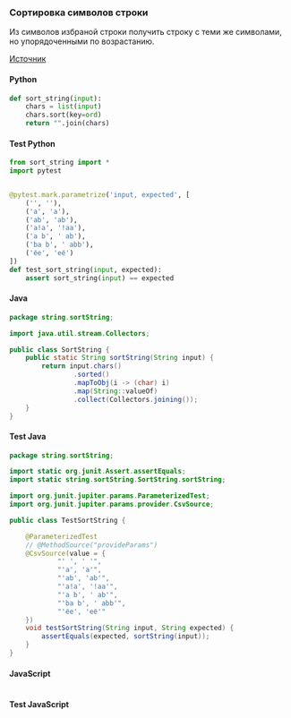 ### Сортировка символов строки

Из символов избраной строки получить строку с теми же символами, но упорядоченными по возрастанию.

[Источник]()

<!-- tabs: start -->
#### **Python**

```python
def sort_string(input):
    chars = list(input)
    chars.sort(key=ord)
    return "".join(chars)
```
#### **Test Python**

```python
from sort_string import *
import pytest


@pytest.mark.parametrize('input, expected', [
    ('', ''),
    ('a', 'a'),
    ('ab', 'ab'),
    ('a!a', '!aa'),
    ('a b', ' ab'),
    ('ba b', ' abb'),
    ('ёе', 'её')
])
def test_sort_string(input, expected):
    assert sort_string(input) == expected
```

#### **Java**

```java
package string.sortString;

import java.util.stream.Collectors;

public class SortString {
    public static String sortString(String input) {
        return input.chars()
                .sorted()
                .mapToObj(i -> (char) i)
                .map(String::valueOf)
                .collect(Collectors.joining());
    }
}
```
#### **Test Java**

```java
package string.sortString;

import static org.junit.Assert.assertEquals;
import static string.sortString.SortString.sortString;

import org.junit.jupiter.params.ParameterizedTest;
import org.junit.jupiter.params.provider.CsvSource;

public class TestSortString {

    @ParameterizedTest
    // @MethodSource("provideParams")
    @CsvSource(value = {
            "' ', ' '",
            "'a', 'a'",
            "'ab', 'ab'",
            "'a!a', '!aa'",
            "'a b', ' ab'",
            "'ba b', ' abb'",
            "'ёе', 'её'"
    })
    void testSortString(String input, String expected) {
        assertEquals(expected, sortString(input));
    }
}
```

#### **JavaScript**

```javascript

```
#### **Test JavaScript**

```javascript

```
<!-- tabs: end -->
